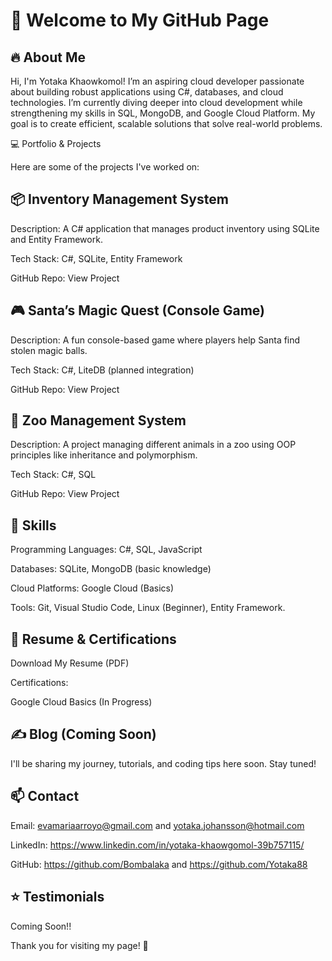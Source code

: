
# 👋 Welcome to My GitHub Page

## 🔥 About Me

Hi, I'm Yotaka Khaowkomol! I’m an aspiring cloud developer passionate about building robust applications using C#, databases, and cloud technologies. I’m currently diving deeper into cloud development while strengthening my skills in SQL, MongoDB, and Google Cloud Platform. My goal is to create efficient, scalable solutions that solve real-world problems.

💻 Portfolio & Projects

Here are some of the projects I've worked on:

## 📦 Inventory Management System

Description: A C# application that manages product inventory using SQLite and Entity Framework.

Tech Stack: C#, SQLite, Entity Framework

GitHub Repo: View Project

## 🎮 Santa’s Magic Quest (Console Game)

Description: A fun console-based game where players help Santa find stolen magic balls.

Tech Stack: C#, LiteDB (planned integration)

GitHub Repo: View Project

## 🐾 Zoo Management System

Description: A project managing different animals in a zoo using OOP principles like inheritance and polymorphism.

Tech Stack: C#, SQL

GitHub Repo: View Project

## 🧰 Skills

Programming Languages: C#, SQL, JavaScript

Databases: SQLite, MongoDB (basic knowledge)

Cloud Platforms: Google Cloud (Basics)

Tools: Git, Visual Studio Code, Linux (Beginner), Entity Framework.

## 📜 Resume & Certifications

Download My Resume (PDF)

Certifications:

Google Cloud Basics (In Progress)

## ✍️ Blog (Coming Soon)

I'll be sharing my journey, tutorials, and coding tips here soon. Stay tuned!

## 📫 Contact

Email: evamariaarroyo@gmail.com and yotaka.johansson@hotmail.com

LinkedIn: https://www.linkedin.com/in/yotaka-khaowgomol-39b757115/

GitHub: https://github.com/Bombalaka and https://github.com/Yotaka88

## ⭐ Testimonials

Coming Soon!!

Thank you for visiting my page! 🚀


